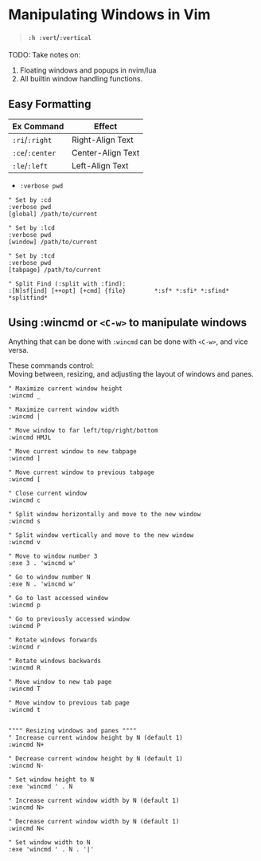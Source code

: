 
# Manipulating Windows in Vim  
>#### `:h :vert`/`:vertical`

TODO: 
Take notes on:  
1. Floating windows and popups in nvim/lua  
1. All builtin window handling functions.  

## Easy Formatting  
| Ex Command        | Effect            |
|-------------------|-------------------|
| `:ri`/`:right`    | Right-Align Text  |
| `:ce`/`:center`   | Center-Align Text |
| `:le`/`:left`     | Left-Align Text   |


* `:verbose pwd`
```vim  
" Set by :cd  
:verbose pwd  
[global] /path/to/current  

" Set by :lcd  
:verbose pwd  
[window] /path/to/current  

" Set by :tcd  
:verbose pwd  
[tabpage] /path/to/current  

" Split Find (:split with :find):  
:[N]sf[ind] [++opt] [+cmd] {file}        *:sf* *:sfi* *:sfind* *splitfind*  
```

## Using :wincmd or `<C-w>` to manipulate windows  
Anything that can be done with `:wincmd` can be done with `<C-w>`,
and vice versa.  

These commands control:  
Moving between, resizing, and adjusting the layout of windows and panes. 
```vim  
" Maximize current window height  
:wincmd _ 

" Maximize current window width  
:wincmd |

" Move window to far left/top/right/bottom 
:wincmd HMJL  

" Move current window to new tabpage  
:wincmd ]  

" Move current window to previous tabpage 
:wincmd [  

" Close current window  
:wincmd c  

" Split window horizontally and move to the new window 
:wincmd s  

" Split window vertically and move to the new window  
:wincmd v 

" Move to window number 3
:exe 3 . 'wincmd w'  

" Go to window number N  
:exe N . 'wincmd w'  

" Go to last accessed window 
:wincmd p 

" Go to previously accessed window  
:wincmd P 

" Rotate windows forwards  
:wincmd r  

" Rotate windows backwards  
:wincmd R  

" Move window to new tab page  
:wincmd T  

" Move window to previous tab page  
:wincmd t  


"""" Resizing windows and panes """"  
" Increase current window height by N (default 1) 
:wincmd N+  

" Decrease current window height by N (default 1)  
:wincmd N-  

" Set window height to N 
:exe 'wincmd ' . N  

" Increase current window width by N (default 1)  
:wincmd N> 

" Decrease current window width by N (default 1) 
:wincmd N<  

" Set window width to N  
:exe 'wincmd ' . N . '|'  
```


